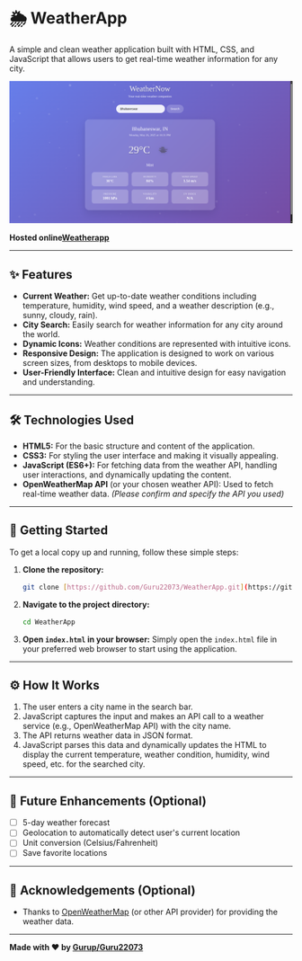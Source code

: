# 🌦️ WeatherApp

A simple and clean weather application built with HTML, CSS, and JavaScript that allows users to get real-time weather information for any city.

![Screenshot Placeholder](image.png)

**Hosted online[Weatherapp](https://g-weather.infy.uk/)**

---

## ✨ Features

* **Current Weather:** Get up-to-date weather conditions including temperature, humidity, wind speed, and a weather description (e.g., sunny, cloudy, rain).
* **City Search:** Easily search for weather information for any city around the world.
* **Dynamic Icons:** Weather conditions are represented with intuitive icons.
* **Responsive Design:** The application is designed to work on various screen sizes, from desktops to mobile devices.
* **User-Friendly Interface:** Clean and intuitive design for easy navigation and understanding.

---

## 🛠️ Technologies Used

* **HTML5:** For the basic structure and content of the application.
* **CSS3:** For styling the user interface and making it visually appealing.
* **JavaScript (ES6+):** For fetching data from the weather API, handling user interactions, and dynamically updating the content.
* **OpenWeatherMap API** (or your chosen weather API): Used to fetch real-time weather data. *(Please confirm and specify the API you used)*

---

## 🚀 Getting Started

To get a local copy up and running, follow these simple steps:

1.  **Clone the repository:**
    ```bash
    git clone [https://github.com/Guru22073/WeatherApp.git](https://github.com/Guru22073/WeatherApp.git)
    ```
2.  **Navigate to the project directory:**
    ```bash
    cd WeatherApp
    ```
3.  **Open `index.html` in your browser:**
    Simply open the `index.html` file in your preferred web browser to start using the application.

---

## ⚙️ How It Works

1.  The user enters a city name in the search bar.
2.  JavaScript captures the input and makes an API call to a weather service (e.g., OpenWeatherMap API) with the city name.
3.  The API returns weather data in JSON format.
4.  JavaScript parses this data and dynamically updates the HTML to display the current temperature, weather condition, humidity, wind speed, etc. for the searched city.

---

## 📝 Future Enhancements (Optional)

* [ ] 5-day weather forecast
* [ ] Geolocation to automatically detect user's current location
* [ ] Unit conversion (Celsius/Fahrenheit)
* [ ] Save favorite locations

---

## 🙏 Acknowledgements (Optional)

* Thanks to [OpenWeatherMap](https://openweathermap.org/api) (or other API provider) for providing the weather data.

---

**Made with ❤️ by [Gurup/Guru22073](https://github.com/Guru22073)**

